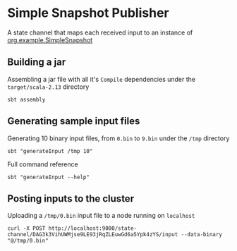 # Simple Snapshot Publisher

A state channel that maps each received input to an instance of [org.example.SimpleSnapshot](src/main/scala/org/example/SimpleSnapshot.scala)

## Building a jar

Assembling a jar file with all it's `Compile` dependencies under the `target/scala-2.13` directory
```
sbt assembly
```

## Generating sample input files

Generating 10 binary input files, from `0.bin` to `9.bin` under the `/tmp` directory
```
sbt "generateInput /tmp 10"
```

Full command reference
```
sbt "generateInput --help"
```

## Posting inputs to the cluster

Uploading a `/tmp/0.bin` input file to a node running on `localhost`
```
curl -X POST http://localhost:9000/state-channel/DAG3k3VihUWMjse9LE93jRqZLEuwGd6a5Ypk4zYS/input --data-binary "@/tmp/0.bin"
```